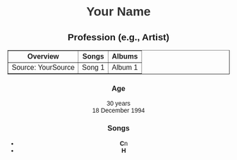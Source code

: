 <!DOCTYPE html>  
<html>  
<head>  
  <title>Your Name</title>  
  <style>  
    body { font-family: Arial; text-align: center; }  
    h1 { color: #333; }  
    table { margin: auto; }  
  </style>  
</head>  
<body>  
  <h1>Your Name</h1>  
  <h2>Profession (e.g., Artist)</h2>  

  <!-- Table (like your example) -->  
  <table border="1">  
    <tr>  
      <th>Overview</th>  
      <th>Songs</th>  
      <th>Albums</th>  
    </tr>  
    <tr>  
      <td>Source: YourSource</td>  
      <td>Song 1</td>  
      <td>Album 1</td>  
    </tr>  
  </table>  

  <!-- List (like your example) -->  
  <h3>Age</h3>  
  <p>30 years<br>18 December 1994</p>  

  <h3>Songs</h3>  
  <ul>  
    <li><b>C</b>n</li>  
    <li><b>H</b></li>  
  </ul>  
</body>  
</html>  
